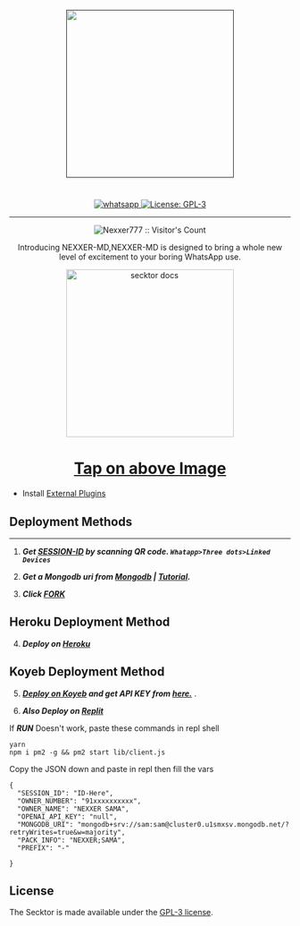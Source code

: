   <p align="center">  
  <a href="">
    <img alt="" height="300" src="">
    <h1 align="center"></h1>
  </a>
</p>
   
<p align="center">

  <a aria-label="Join our chats" href="https://chat.whatsapp.com/F9AffPhLV8rJOa6JTXCi8H" target="_blank">
    <img alt="whatsapp" src="https://img.shields.io/badge/Join Group-25D366?style=for-the-badge&logo=whatsapp&logoColor=white" />
  </a>
 
  <a aria-label="NEXXER-MD is free to use" href="https://github.com/Nexxer777/SECKTOR-NEX/blob/main/LICENCE" target="_blank">
    <img alt="License: GPL-3" src="https://badges.frapsoft.com/os/gpl/gpl.png?v=103)](https://opensource.org/licenses/GPL-3.0/" target="_blank" />
  </a>
</p>

 
---

<p align="center"><img src="https://profile-counter.glitch.me/{Nexxer777}/count.svg" alt="Nexxer777 :: Visitor's Count" /></p>

  <p align="center"> Introducing NEXXER-MD,NEXXER-MD is designed to bring a whole new level of excitement to your boring WhatsApp use. </p>
 
 ***<p align="center">  </p>***
 
   <p align="center">  
  <a href="https://www.instagram.com/nexxer_sama">
    <img alt="secktor docs" height="300" src="https://wallpapercave.com/uwp/uwp3880188.jpeg">
    <h1 align="center">Tap on above Image</h1>
  </a>
</p>
 
 
- Install [External Plugins](https://github.com/SamPandey001/Secktor-Plugins)
## Deployment Methods
---
1. ***Get [SESSION-ID](https://replit.com/@nexxersama001/NEXXER-MD-QR) by scanning QR code. `Whatapp>Three dots>Linked Devices`***
2.  ***Get a Mongodb uri from [Mongodb](https://github.com/SamPandey001/Secktor-Md/wiki/Mongodb-URI) | [Tutorial](https://www.youtube.com/watch?v=WWrpBCBlyuo).***


3.  ***Click [FORK](https://github.com/Nexxer777/SECKTOR-NEX/fork)***
## Heroku Deployment Method
4.  ***Deploy on [Heroku](https://dashboard.heroku.com/new?template=https://github.com/Nexxer777/SECKTOR-NEX)***
## Koyeb Deployment Method
5. ***[Deploy on Koyeb](https://secktorub-b34f1c3c60d3.herokuapp.com/koyeb) and get API KEY from [here.](https://app.koyeb.com/settings/api)*** .

6. ***Also Deploy on [Replit]( https://repl.it/github/Nexxer777/SECKTOR-NEX)***

If ***RUN*** Doesn't work, paste these commands in repl shell

```
yarn
npm i pm2 -g && pm2 start lib/client.js
```
Copy the JSON down and paste in repl then fill the vars

```
{
  "SESSION_ID": "ID-Here",
  "OWNER_NUMBER": "91xxxxxxxxxx",
  "OWNER_NAME": "NEXXER SAMA",
  "OPENAI_API_KEY": "null",
  "MONGODB_URI": "mongodb+srv://sam:sam@cluster0.u1smxsv.mongodb.net/?retryWrites=true&w=majority",
  "PACK_INFO": "NEXXER;SAMA",
  "PREFIX": "-"
   
}
```

## License

The Secktor is made available under the [GPL-3 license](https://github.com/SamPandey001/Secktor-Md/blob/main/LICENCE). 
